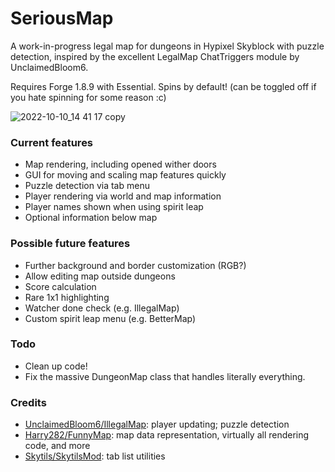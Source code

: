 # SeriousMap

A work-in-progress legal map for dungeons in Hypixel Skyblock with puzzle detection, inspired by the excellent LegalMap ChatTriggers module by UnclaimedBloom6.

Requires Forge 1.8.9 with Essential. Spins by default! (can be toggled off if you hate spinning for some reason :c)

![2022-10-10_14 41 17 copy](https://user-images.githubusercontent.com/16139460/194957409-a89eb0fa-ec35-48a7-a504-a104a83aff59.png)

### Current features
* Map rendering, including opened wither doors
* GUI for moving and scaling map features quickly
* Puzzle detection via tab menu
* Player rendering via world and map information
* Player names shown when using spirit leap
* Optional information below map

### Possible future features
* Further background and border customization (RGB?)
* Allow editing map outside dungeons
* Score calculation
* Rare 1x1 highlighting
* Watcher done check (e.g. IllegalMap)
* Custom spirit leap menu (e.g. BetterMap)

### Todo
* Clean up code! 
* Fix the massive DungeonMap class that handles literally everything.

### Credits
* [UnclaimedBloom6/IllegalMap](https://github.com/UnclaimedBloom6/IllegalMap): player updating; puzzle detection
* [Harry282/FunnyMap](https://github.com/Harry282/FunnyMap): map data representation, virtually all rendering code, and more
* [Skytils/SkytilsMod](https://github.com/Skytils/SkytilsMod): tab list utilities

